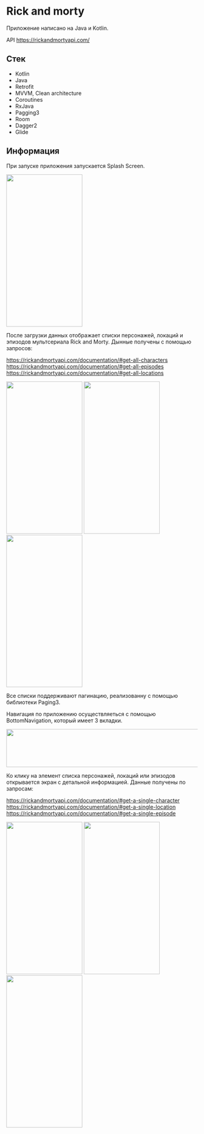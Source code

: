 # Rick and morty
Приложение написано на Java и Kotlin.

API https://rickandmortyapi.com/

## Стек

* Kotlin
* Java
* Retrofit
* MVVM, Clean architecture
* Coroutines
* RxJava
* Pagging3
* Room
* Dagger2
* Glide

## Информация

При запуске приложения запускается Splash Screen.

<img src="https://github.com/Ropotov/AstonProject/assets/87120543/635ba9fa-b641-4abe-9f6e-3b267338a639" width="200" height="400">


После загрузки данных отображает списки персонажей, локаций и эпизодов мультсериала Rick and Morty.
Дынные получены с помощью запросов:

https://rickandmortyapi.com/documentation/#get-all-characters
https://rickandmortyapi.com/documentation/#get-all-episodes
https://rickandmortyapi.com/documentation/#get-all-locations

<img src="https://github.com/Ropotov/AstonProject/assets/87120543/1d2c7971-50e7-4226-aa65-41d4174ec75a" width="200" height="400">
<img src="https://github.com/Ropotov/AstonProject/assets/87120543/bfb497c1-3f24-472c-ba30-c25a473878fb" width="200" height="400">
<img src="https://github.com/Ropotov/AstonProject/assets/87120543/88a2a24f-be23-4713-aa28-388474ac2bda" width="200" height="400">

Все списки поддерживают пагинацию, реализованну с помощью библиотеки Paging3.


Навигация по приложению осуществляеться с помощью BottomNavigation, который имеет 3 вкладки.

<img src="https://github.com/Ropotov/AstonProject/assets/87120543/766aca76-50c3-4aad-8459-250c5a57a613" width="800" height="100">


Ко клику на элемент списка персонажей, локаций или эпизодов открывается экран с детальной информацией.
Данные получены по запросам:

https://rickandmortyapi.com/documentation/#get-a-single-character
https://rickandmortyapi.com/documentation/#get-a-single-location
https://rickandmortyapi.com/documentation/#get-a-single-episode

<img src="https://github.com/Ropotov/AstonProject/assets/87120543/0833cbb2-67b7-4a02-825e-759bc379c65b" width="200" height="400">
<img src="https://github.com/Ropotov/AstonProject/assets/87120543/588d43f2-0e25-47bd-8436-2ab1881074fa" width="200" height="400">
<img src="https://github.com/Ropotov/AstonProject/assets/87120543/4573f571-46d6-4d8a-8a20-6558f1d29e83" width="200" height="400">

